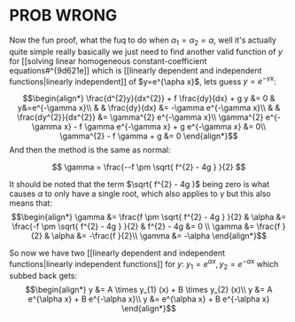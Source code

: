 # PROB WRONG

Now the fun proof, what the fuq to do when $\alpha_{1} = \alpha_{2}  = \alpha$, well it's actually quite simple really basically we just need to find another valid function of $y$ for [[solving linear homogeneous constant-coefficient equations#^{9d621e]] which is [[linearly dependent and independent functions|linearly independent]] of $y=e^{\apha x}$, lets guess $y=e^{-\gamma x}$: 

$$\begin{align*}
 \frac{d^{2}y}{dx^{2}} + f \frac{dy}{dx} + g y &= 0 & y&=e^{-\gamma x}\\
 & & \frac{dy}{dx} &= -\gamma e^{-\gamma x}\\
 & & \frac{dy^{2}}{dx^{2}} &= \gamma^{2} e^{-\gamma x}\\
\gamma^{2} e^{-\gamma x} - f \gamma e^{-\gamma x} + g e^{-\gamma x} &= 0\\
\gamma^{2} - f \gamma + g &= 0
\end{align*}$$
And then the method is the same as normal:

$$ \gamma = \frac{--f \pm \sqrt{ f^{2} - 4g } }{2} $$

It should be noted that the term $\sqrt{ f^{2} - 4g }$ being zero is what causes $\alpha$ to only have a single root, which also applies to $\gamma$ but this also means that:
$$\begin{align*}
 \gamma &= \frac{f \pm \sqrt{ f^{2} - 4g } }{2} & \alpha &= \frac{-f \pm \sqrt{ f^{2} - 4g } }{2} & f^{2} - 4g &= 0 \\
\gamma &= \frac{f  }{2} & \alpha &= -\frac{f   }{2}\\
 \gamma &= -\alpha
\end{align*}$$

So now we have two [[linearly dependent and independent functions|linearly independent functions]] for $y$: $y_{1} = e^{\alpha x}, y_{2} = e^{-\alpha x}$
which subbed back gets:
$$\begin{align*}
y &= A \times y_{1} (x) + B \times y_{2} (x)\\
y &= A e^{\alpha x} + B e^{-\alpha x}\\
y &= e^{\alpha x} + B e^{-\alpha x}
\end{align*}$$